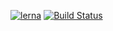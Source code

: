 [![lerna](https://img.shields.io/badge/maintained%20with-lerna-cc00ff.svg)](https://lernajs.io/)
[![Build Status](https://travis-ci.org/Kallikrein/react-utils.svg?branch=master)](https://travis-ci.org/Kallikrein/react-utils)
